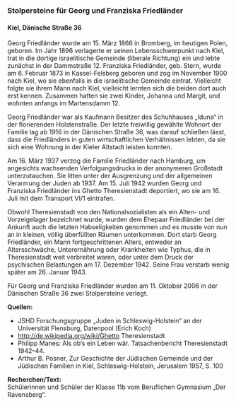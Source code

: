 ### Stolpersteine für Georg und Franziska Friedländer
#### Kiel, Dänische Straße 36

Georg Friedländer wurde am 15. März 1866 in Bromberg, im heutigen Polen, geboren. Im Jahr 1896 verlagerte er seinen Lebensschwerpunkt nach Kiel, trat in die dortige israelitische Gemeinde (liberale Richtung) ein und lebte zunächst in der Dammstraße 12. Franziska Friedländer, geb. Stern, wurde am 6. Februar 1873 in Kassel-Felsberg geboren und zog im November 1900 nach Kiel, wo sie ebenfalls in die israelitische Gemeinde eintrat. Vielleicht folgte sie ihrem Mann nach Kiel, vielleicht lernten sich die beiden dort auch erst kennen. Zusammen hatten sie zwei Kinder, Johanna und Margit, und wohnten anfangs im Martensdamm 12.

Georg Friedländer war als Kaufmann Besitzer des Schuhhauses „Iduna“ in der florierenden Holstenstraße. Der letzte freiwillig gewählte Wohnort der Familie lag ab 1916 in der Dänischen Straße 36, was darauf schließen lässt, dass die Friedländers in guten wirtschaftlichen Verhältnissen lebten, da sie sich eine Wohnung in der Kieler Altstadt leisten konnten.

Am 16. März 1937 verzog die Familie Friedländer nach Hamburg, um angesichts wachsenden Verfolgungsdrucks in der anonymeren Großstadt unterzutauchen. Sie litten unter der Ausgrenzung und der allgemeinen Verarmung der Juden ab 1937. Am 15. Juli 1942 wurden Georg und Franziska Friedländer ins Ghetto Theresienstadt deportiert, wo sie am 16. Juli mit dem Transport VI/1 eintrafen.

Obwohl Theresienstadt von den Nationalsozialisten als ein Alten- und Vorzeigelager bezeichnet wurde, wurden dem Ehepaar Friedländer bei der Ankunft auch die letzten Habseligkeiten genommen und es musste von nun an in kleinen, völlig überfüllten Räumen unterkommen. Dort starb Georg Friedländer, ein Mann fortgeschrittenen Alters, entweder an Altersschwäche, Unterernährung oder Krankheiten wie Typhus, die in Theresienstadt weit verbreitet waren, oder unter dem Druck der psychischen Belastungen am 17. Dezember 1942. Seine Frau verstarb wenig später am 26. Januar 1943.

Für Georg und Franziska Friedländer wurden am 11. Oktober 2006 in der Dänischen Straße 36 zwei Stolpersteine verlegt.

**Quellen:**
- JSHD Forschungsgruppe „Juden in Schleswig-Holstein“ an der Universität Flensburg, Datenpool (Erich Koch)
- http://de.wikipedia.org/wiki/Ghetto Theresienstadt
- Philipp Manes: Als ob‘s ein Leben wär. Tatsachenbericht Theresienstadt 1942–44.
- Arthur B. Posner, Zur Geschichte der Jüdischen Gemeinde und der Jüdischen Familien in Kiel, Schleswig-Holstein, Jerusalem 1957, S. 100

**Recherchen/Text:**  
Schülerinnen und Schüler der Klasse 11b vom Beruflichen Gymnasium „Der Ravensberg“.